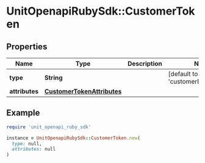 # UnitOpenapiRubySdk::CustomerToken

## Properties

| Name | Type | Description | Notes |
| ---- | ---- | ----------- | ----- |
| **type** | **String** |  | [default to &#39;customerBearerToken&#39;] |
| **attributes** | [**CustomerTokenAttributes**](CustomerTokenAttributes.md) |  |  |

## Example

```ruby
require 'unit_openapi_ruby_sdk'

instance = UnitOpenapiRubySdk::CustomerToken.new(
  type: null,
  attributes: null
)
```

